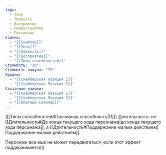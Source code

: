 ```yaml
---
tags:
  - Тело
  - Ловкость
  - Восприятие
  - Навык/Снайпер
  - Пассивная
Ссылки:
  - "[[Снайпер]]"
  - "[[Тело]]"
  - "[[Ловкость]]"
  - "[[Восприятие]]"
  - "[[Типы способностей]]"
Стоимость: "20"
Стоимость выкупа: "35"
Уровни:
  - "[[Снайперская Позиция 1]]"
  - "[[Снайперская Позиция 3]]"
Связанные навыки:
  - "[[Снайперская Позиция 1]]"
  - "[[Снайперская Позиция 3]]"
  - "[[Опытный Снайпер]]"
---
```

([[Типы способностей#Пассивная способность|П]]) Длительность: не [[Длительность#До конца текущего хода персонажа|до конца текущего хода персонажа]], а [[Длительность#Поддержание малым действием|Поддержание малым действием]].

Персонаж все еще не может передвигаться, если этот эффект поддерживается))